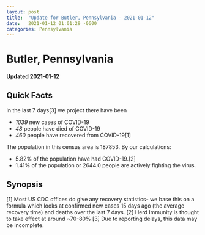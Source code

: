 ```yaml
---
layout: post
title:  "Update for Butler, Pennsylvania - 2021-01-12"
date:   2021-01-12 01:01:29 -0600
categories: Pennsylvania
---
```


# Butler, Pennsylvania
#### Updated 2021-01-12

## Quick Facts

In the last 7 days[3] we project there have been
- *1039* new cases of COVID-19
- *48* people have died of COVID-19
- *460* people have recovered from COVID-19[1]

The population in this census area is 187853. By our calculations:
- 5.82% of the population have had COVID-19.[2]
- 1.41% of the population or 2644.0 people are actively fighting the virus.

## Synopsis




[1] Most US CDC offices do give any recovery statistics- we base this on a formula which looks at confirmed new cases
15 days ago (the average recovery time) and deaths over the last 7 days.
[2] Herd Immunity is thought to take effect at around ~70-80%
[3] Due to reporting delays, this data may be incomplete. 
    